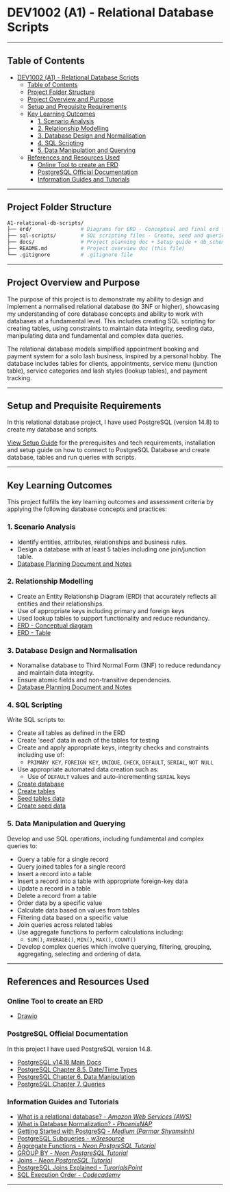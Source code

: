 # DEV1002 (A1) - Relational Database Scripts

---

## Table of Contents

- [DEV1002 (A1) - Relational Database Scripts](#dev1002-a1---relational-database-scripts)
  - [Table of Contents](#table-of-contents)
  - [Project Folder Structure](#project-folder-structure)
  - [Project Overview and Purpose](#project-overview-and-purpose)
  - [Setup and Prequisite Requirements](#setup-and-prequisite-requirements)
  - [Key Learning Outcomes](#key-learning-outcomes)
    - [1. Scenario Analysis](#1-scenario-analysis)
    - [2. Relationship Modelling](#2-relationship-modelling)
    - [3. Database Design and Normalisation](#3-database-design-and-normalisation)
    - [4. SQL Scripting](#4-sql-scripting)
    - [5. Data Manipulation and Querying](#5-data-manipulation-and-querying)
  - [References and Resources Used](#references-and-resources-used)
    - [Online Tool to create an ERD](#online-tool-to-create-an-erd)
    - [PostgreSQL Official Documentation](#postgresql-official-documentation)
    - [Information Guides and Tutorials](#information-guides-and-tutorials)

---

## Project Folder Structure

```bash
A1-relational-db-scripts/
├── erd/                # Diagrams for ERD - Conceptual and final erd table
├── sql-scripts/        # SQL scripting files - Create, seed and queries
├── docs/               # Project planning doc + Setup guide + db_schema screenshots
├── README.md           # Project overview doc (this file)
└── .gitignore          # .gitignore file
```

---

## Project Overview and Purpose

The purpose of this project is to demonstrate my ability to design and implement a normalised relational database (to 3NF or higher), showcasing my understanding of core database concepts and ability to work with databases at a fundamental level. This includes creating SQL scripting for creating tables, using constraints to maintain data integrity, seeding data, manipulating data and fundamental and complex data queries.

The relational database models simplified appointment booking and payment system for a solo lash business, inspired by a personal hobby. The database includes tables for clients, appointments, service menu (junction table), service categories and lash styles (lookup tables), and payment tracking.

---

## Setup and Prequisite Requirements

In this relational database project, I have used PostgreSQL (version 14.8) to create my database and scripts.

[View Setup Guide](docs/setup.md) for the prerequisites and tech requirements, installation and setup guide on how to connect to PostgreSQL Database and create database, tables and run queries with scripts.

---

## Key Learning Outcomes

This project fulfills the key learning outcomes and assessment criteria by applying the following database concepts and practices:

### 1. Scenario Analysis

- Identify entities, attributes, relationships and business rules.
- Design a database with at least 5 tables including one join/junction table.
- [Database Planning Document and Notes](docs/project_plan.md)

### 2. Relationship Modelling

- Create an Entity Relationship Diagram (ERD) that accurately reflects all entities and their relationships.
- Use of appropriate keys including primary and foreign keys
- Used lookup tables to support functionality and reduce redundancy.
- [ERD - Conceptual diagram](erd/conceptual-erd.drawio.png)
- [ERD - Table](erd/final-erd-table.drawio.png)

### 3. Database Design and Normalisation

- Noramalise database to Third Normal Form (3NF) to reduce redundancy and maintain data integrity.
- Ensure atomic fields and non-transitive dependencies.
- [Database Planning Document and Notes](docs/project_plan.md)

### 4. SQL Scripting

Write SQL scripts to:

- Create all tables as defined in the ERD
- Create 'seed' data in each of the tables for testing
- Create and apply appropriate keys, integrity checks and constraints including use of:
  - `PRIMARY KEY`, `FOREIGN KEY`, `UNIQUE`, `CHECK`, `DEFAULT`, `SERIAL`, `NOT NULL`
- Use appropriate automated data creation such as:
  - Use of `DEFAULT` values and auto-incrementing `SERIAL` keys
- [Create database](sql-scripts/0_create_database.sql)
- [Create tables](sql-scripts/1_create_tables.sql)
- [Seed tables data](sql-scripts/2_seed_look_up_tables.sql)
- [Create seed data](sql-scripts/3_create_seed_data.sql)

### 5. Data Manipulation and Querying

Develop and use SQL operations, including fundamental and complex queries to:

- Query a table for a single record
- Query joined tables for a single record
- Insert a record into a table
- Insert a record into a table with appropriate foreign-key data
- Update a record in a table
- Delete a record from a table
- Order data by a specific value
- Calculate data based on values from tables
- Filtering data based on a specific value
- Join queries across related tables
- Use aggregate functions to perform calculations including:
  -  `SUM()`, `AVERAGE()`, `MIN()`, `MAX()`, `COUNT()`
- Develop complex queries which involve querying, filtering, grouping, aggregating, selecting and ordering of data.

---

## References and Resources Used

### Online Tool to create an ERD

- [Drawio](https://www.drawio.com/)

### PostgreSQL Official Documentation

In this project I have used PostgreSQL version 14.8.

- [PostgreSQL v14.18 Main Docs](https://www.postgresql.org/docs/14/index.html)
- [PostgreSQL Chapter 8.5. Date/Time Types](https://www.postgresql.org/docs/14/datatype-datetime.html)
- [PostgreSQL Chapter 6. Data Manipulation](https://www.postgresql.org/docs/14/dml.html)
- [PostgreSQL Chapter 7. Queries](https://www.postgresql.org/docs/14/queries.html)

### Information Guides and Tutorials

- [What is a relational database? - *Amazon Web Services (AWS)*](https://aws.amazon.com/relational-database/)
- [What is Database Normalization? - *PhoenixNAP*](https://phoenixnap.com/kb/database-normalization)
- [Getting Started with PostgreSQ - *Medium (Parmar Shyamsinh)*](https://medium.com/@parmarshyamsinh/getting-started-with-postgresql-a-beginners-guide-bf8d55fb2ef4)
- [PostgreSQL Subqueries - *w3resource*](https://www.w3resource.com/PostgreSQL/postgresql-subqueries.php)
- [Aggregate Functions - *Neon PostgreSQL Tutorial*](https://neon.com/postgresql/postgresql-aggregate-functions)
- [GROUP BY - *Neon PostgreSQL Tutorial*](https://neon.com/postgresql/postgresql-tutorial/postgresql-group-by)
- [Joins - *Neon PostgreSQL Tutorial*](https://neon.com/postgresql/postgresql-tutorial/postgresql-joins)
- [PostgreSQL Joins Explained - *TurorialsPoint*](https://www.tutorialspoint.com/postgresql/postgresql_using_joins.htm)
- [SQL Execution Order - *Codecademy*](https://www.codecademy.com/article/sql-execution-order)

---
